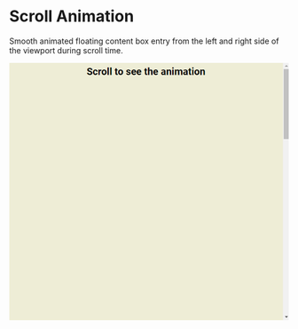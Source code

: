# Scroll Animation
Smooth animated floating content box entry from the left and right side of the viewport during scroll time.

<img src="/scroll-animation.gif" alt="Scroll animation"> 